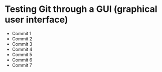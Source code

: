 # Testing Git through a GUI (graphical user interface)

- Commit 1
- Commit 2
- Commit 3
- Commit 4
- Commit 5
- Commit 6
- Commit 7